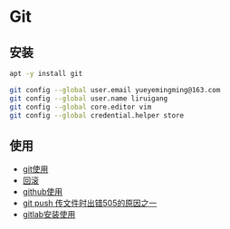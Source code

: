 # Git

## 安装

```bash
apt -y install git

git config --global user.email yueyemingming@163.com
git config --global user.name liruigang
git config --global core.editor vim
git config --global credential.helper store
```

## 使用

* [git使用](git.use.md)
* [回滚](git.rollback.md)
* [github使用](github.use.md)
* [git push 传文件时出错505的原因之一](github.push.error.505.md)
* [gitlab安装使用](gitlab.install.md)
